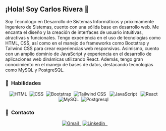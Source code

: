 ## ¡Hola! Soy Carlos Rivera 👋

Soy Tecnólogo en Desarrollo de Sistemas Informáticos y próximamente Ingeniero de Sistemas, cuento con una sólida base en desarrollo web. Me encanta el diseño y la creación de interfaces de usuario intuitivas, atractivas y funcionales. Tengo experiencia en el uso de tecnologías como HTML, CSS, así como en el manejo de frameworks como Bootstrap y Tailwind CSS para crear experiencias web responsivas. Asimismo, cuento con un amplio dominio de JavaScript y experiencia en el desarrollo de aplicaciones web dinámicas utilizando React. Además, tengo gran conocimiento en el manejo de bases de datos, destacando tecnologías como MySQL y PostgreSQL.

### 🎯 &nbsp;Habilidades

<p align="center">
  <img src="https://img.shields.io/badge/HTML5-E34F26?style=for-the-badge&logo=html5&logoColor=white" alt="HTML" />&nbsp;&nbsp;<img src="https://img.shields.io/badge/CSS3-1572B6?style=for-the-badge&logo=css3&logoColor=white" alt="CSS" />&nbsp;&nbsp;<img src="https://img.shields.io/badge/Bootstrap-563D7C?style=for-the-badge&logo=bootstrap&logoColor=white" alt="Bootstrap" />&nbsp;&nbsp;<img src="https://img.shields.io/badge/Tailwind_CSS-38B2AC?style=for-the-badge&logo=tailwind-css&logoColor=white" alt="Tailwind CSS" />&nbsp;&nbsp;
  <img src="https://img.shields.io/badge/JavaScript-323330?style=for-the-badge&logo=javascript&logoColor=F7DF1E" alt="JavaScript" />&nbsp;&nbsp;
  <img src="https://img.shields.io/badge/React-20232A?style=for-the-badge&logo=react&logoColor=61DAFB" alt="React" />&nbsp;&nbsp;
  <img src="https://img.shields.io/badge/MySQL-005C84?style=for-the-badge&logo=mysql&logoColor=white" alt="MySQL">&nbsp;&nbsp;<img src="https://img.shields.io/badge/PostgreSQL-316192?style=for-the-badge&logo=postgresql&logoColor=white" alt="Postgresql">&nbsp;&nbsp;
</p>

### 💼 &nbsp;Contacto

<p align="center">
<a href="mailto:cantoniorivera9@gmail.com"><img src="https://img.shields.io/badge/Gmail-D14836?style=for-the-badge&logo=gmail&logoColor=white" alt="Gmail" />&nbsp;&nbsp;</a>
<a href="https://www.linkedin.com/in/carlos-antonio-rivera"><img src="https://img.shields.io/badge/LinkedIn-0077B5?style=for-the-badge&logo=linkedin&logoColor=white" alt="Linkedin" />&nbsp;&nbsp;</a>
</p>
